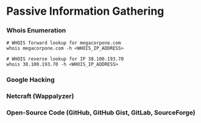 # Passive Information Gathering
### Whois Enumeration
```
# WHOIS forward lookup for megacorpone.com
whois megacorpone.com -h <WHOIS_IP_ADDRESS>
```
```
# WHOIS reverse lookup for IP 38.100.193.70 
whois 38.100.193.70 -h <WHOIS_IP_ADDRESS>
```
### Google Hacking
### Netcraft (Wappalyzer)
### Open-Source Code (GitHub, GitHub Gist, GitLab, SourceForge)
